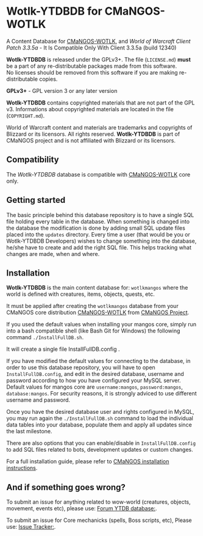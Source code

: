 Wotlk-YTDBDB for CMaNGOS-WOTLK
========================================
A Content Database for [CMaNGOS-WOTLK][10], and *World of Warcraft Client Patch
3.3.5a* - It Is Compatible Only With Client 3.3.5a (build 12340)

**Wotlk-YTDBDB** is released under the GPLv3+.
The file (`LICENSE.md`) **must** be a part of any re-distributable packages made from this software.  
No licenses should be removed from this software if you are making re-distributable copies.

**GPLv3+** - GPL version 3 or any later version

**Wotlk-YTDBDB** contains copyrighted materials that are not part of the GPL v3.
Informations about copyrighted materials are located in the file (`COPYRIGHT.md`).

World of Warcraft content and materials are trademarks and copyrights of Blizzard or its licensors. All rights reserved.
**Wotlk-YTDBDB** is part of CMaNGOS project and is not affiliated with Blizzard or its licensors.

Compatibility
-------------
The *Wotlk-YTDBDB* database is compatible with [CMaNGOS-WOTLK][10] core only.

Getting started
---------------
The basic principle behind this database repository is to have a single SQL file
holding every table in the database. When something is changed into the database
the modification is done by adding small SQL update files placed into the `updates` directory.
Every time a user (that would be you or Wotlk-YTDBDB Developers) wishes to change something into the database, he/she
have to create and add the right SQL file. This helps tracking what changes are made, when and where.

Installation
------------
**Wotlk-YTDBDB** is the main content database for: `wotlkmangos` where the world is defined
with creatures, items, objects, quests, etc.

It must be applied after creating the `wotlkmangos` database from your CMaNGOS core distribution [CMaNGOS-WOTLK][10] from [CMaNGOS Project][11].

If you used the default values when installing your mangos core, simply run into a bash compatible shell (like Bash Git for Windows) the following command  `./InstallFullDB.sh`.

It will create a single file  InstallFullDB.config .

If you have modified the default values for connecting to the database, in order to use this database repository, you will have to open `InstallFullDB.config`, and edit in the desired database, username and password according to how you have configured your MySQL server. Default values for mangos core are `username:mangos`, `password:mangos`, `database:mangos`. For security reasons, it is strongly adviced to use different username and password.

Once you have the desired database user and rights configured in MySQL, you may run again the `./InstallFullDB.sh` command to load the individual data tables into your database, populate them and apply all updates since the last milestone.

There are also options that you can enable/disable in `InstallFullDB.config` to add SQL files related to bots, development updates or custom changes.

For a full installation guide, please refer to [CMaNGOS installation instructions][14].

And if something goes wrong?
----------------------------
To submit an issue for anything related to wow-world (creatures, objects, movement, events etc), please use: [Forum YTDB database:][1].

To submit an issue for Core mechanicks (spells, Boss scripts, etc), Please use: [Issue Tracker:][2].


[1]: http://ytdb.ru/ "Forum YTDB database"
[2]: https://github.com/cmangos/issues/issues/ "Issue Tracker"
[10]: https://github.com/cmangos/mangos-wotlk "CMaNGOS-WOTLK"
[11]: http://cmangos.net/ "CMaNGOS Project"
[14]: https://github.com/cmangos/issues/wiki/Installation-Instructions "CMaNGOS installation instructions"
